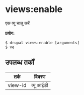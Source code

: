 # views:enable
एक व्यू चालू करें

**प्रयोग:**
```
$ drupal views:enable [arguments]
$ ve  
```

## उपलब्ध तर्कों
तर्क | विवरण
---------|-------------
view-id | व्यू आईडी
